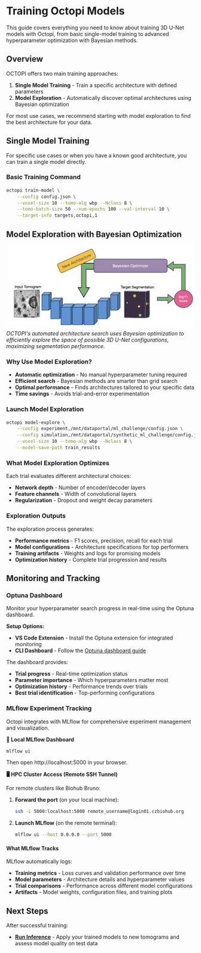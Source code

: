 # Training Octopi Models

This guide covers everything you need to know about training 3D U-Net models with Octopi, from basic single-model training to advanced hyperparameter optimization with Bayesian methods.

## Overview

OCTOPI offers two main training approaches:

1. **Single Model Training** - Train a specific architecture with defined parameters
2. **Model Exploration** - Automatically discover optimal architectures using Bayesian optimization

For most use cases, we recommend starting with model exploration to find the best architecture for your data.

## Single Model Training

For specific use cases or when you have a known good architecture, you can train a single model directly.

### Basic Training Command

```bash
octopi train-model \
    --config config.json \
    --voxel-size 10 --tomo-alg wbp --Nclass 8 \
    --tomo-batch-size 50 --num-epochs 100 --val-interval 10 \
    --target-info targets,octopi,1
```

## Model Exploration with Bayesian Optimization

![Bayesian Optimization Workflow](../assets/bo_workflow.png)
*OCTOPI's automated architecture search uses Bayesian optimization to efficiently explore the space of possible 3D U-Net configurations, maximizing segmentation performance.*

### Why Use Model Exploration?

- **Automatic optimization** - No manual hyperparameter tuning required
- **Efficient search** - Bayesian methods are smarter than grid search
- **Optimal performance** - Finds architectures tailored to your specific data
- **Time savings** - Avoids trial-and-error experimentation

### Launch Model Exploration

```bash
octopi model-explore \
    --config experiment,/mnt/dataportal/ml_challenge/config.json \
    --config simulation,/mnt/dataportal/synthetic_ml_challenge/config.json \
    --voxel-size 10 --tomo-alg wbp --Nclass 8 \
    --model-save-path train_results
```
### What Model Exploration Optimizes

Each trial evaluates different architectural choices:
- **Network depth** - Number of encoder/decoder layers
- **Feature channels** - Width of convolutional layers  
- **Regularization** - Dropout and weight decay parameters

### Exploration Outputs

The exploration process generates:
- **Performance metrics** - F1 scores, precision, recall for each trial
- **Model configurations** - Architecture specifications for top performers
- **Training artifacts** - Weights and logs for promising models
- **Optimization history** - Complete trial progression and results

## Monitoring and Tracking

### Optuna Dashboard

Monitor your hyperparameter search progress in real-time using the Optuna dashboard.

**Setup Options:**
- **VS Code Extension** - Install the Optuna extension for integrated monitoring
- **CLI Dashboard** - Follow the [Optuna dashboard guide](https://optuna-dashboard.readthedocs.io/en/latest/getting-started.html)

The dashboard provides:
- **Trial progress** - Real-time optimization status
- **Parameter importance** - Which hyperparameters matter most
- **Optimization history** - Performance trends over trials
- **Best trial identification** - Top-performing configurations

### MLflow Experiment Tracking

Octopi integrates with MLflow for comprehensive experiment management and visualization.

**🧪 Local MLflow Dashboard**
```bash
mlflow ui
```
Then open http://localhost:5000 in your browser.

**🖥️ HPC Cluster Access (Remote SSH Tunnel)**

For remote clusters like Biohub Bruno:

1. **Forward the port** (on your local machine):
   ```bash
   ssh -L 5000:localhost:5000 remote_username@login01.czbiohub.org
   ```

2. **Launch MLflow** (on the remote terminal):
   ```bash
   mlflow ui --host 0.0.0.0 --port 5000
   ```

#### What MLflow Tracks

MLflow automatically logs:
- **Training metrics** - Loss curves and validation performance over time
- **Model parameters** - Architecture details and hyperparameter values  
- **Trial comparisons** - Performance across different model configurations
- **Artifacts** - Model weights, configuration files, and training plots

## Next Steps

After successful training:

- **[Run Inference](inference.md)** - Apply your trained models to new tomograms and assess model quality on test data 